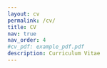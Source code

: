 ```yaml
---
layout: cv
permalink: /cv/
title: CV
nav: true
nav_order: 4
#cv_pdf: example_pdf.pdf
description: Curriculum Vitae
---
```

